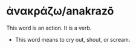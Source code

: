 # ἀνακράζω/anakrazō
This word is an action. It is a verb.
* This word means to cry out, shout, or scream.
